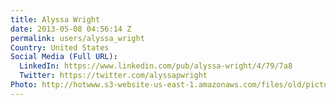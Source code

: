 ```yaml
---
title: Alyssa Wright
date: 2013-05-08 04:56:14 Z
permalink: users/alyssa_wright
Country: United States
Social Media (Full URL):
  LinkedIn: https://www.linkedin.com/pub/alyssa-wright/4/79/7a8
  Twitter: https://twitter.com/alyssapwright
Photo: http://hotwww.s3-website-us-east-1.amazonaws.com/files/old/pictures/picture-53-1432082227.jpg
---
```


